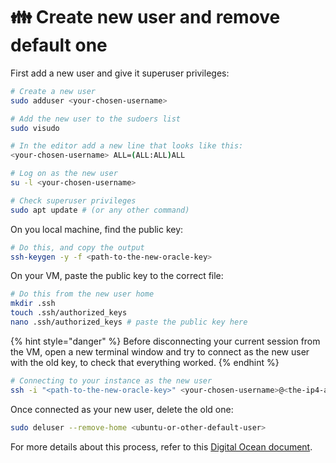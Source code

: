 # 👪 Create new user and remove default one

First add a new user and give it superuser privileges:

```sh
# Create a new user
sudo adduser <your-chosen-username>

# Add the new user to the sudoers list
sudo visudo 

# In the editor add a new line that looks like this:
<your-chosen-username> ALL=(ALL:ALL)ALL

# Log on as the new user 
su -l <your-chosen-username>

# Check superuser privileges
sudo apt update # (or any other command)
```

On you local machine, find the public key:

```sh
# Do this, and copy the output
ssh-keygen -y -f <path-to-the-new-oracle-key>
```

On your VM, paste the public key to the correct file:

```sh
# Do this from the new user home
mkdir .ssh
touch .ssh/authorized_keys
nano .ssh/authorized_keys # paste the public key here  
```

{% hint style="danger" %}
Before disconnecting your current session from the VM, open a new terminal window and try to connect as the new user with the old key, to check that everything worked.
{% endhint %}

```sh
# Connecting to your instance as the new user
ssh -i "<path-to-the-new-oracle-key>" <your-chosen-username>@<the-ip4-address-of-the-new-vm>
```

Once connected as your new user, delete the old one:

```bash
sudo deluser --remove-home <ubuntu-or-other-default-user>
```

For more details about this process, refer to this [Digital Ocean document](https://www.digitalocean.com/community/tutorials/how-to-add-and-delete-users-on-ubuntu-18-04).
